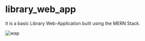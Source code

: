 # library_web_app
It is a basic Library Web-Application built using the MERN Stack.

![wap](https://user-images.githubusercontent.com/83204279/230281347-1855a8ea-55d3-421b-b26a-8a7519173cae.png)

